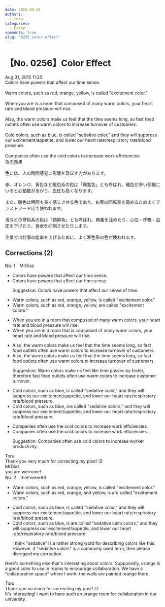 ```yaml
---
date: 2015-08-31
authors:
  - toru
categories:
  - Essay
comments: true
slug: "0256_color-effect"
---
```


# 【No. 0256】Color Effect
<div class="date">Aug 31, 2015 11:25</div>
<div id="post"><div id="body_show_ori">
Colors have powers that affect our time sense.<br/><br/>Warm colors, such as red, orange, yellow, is called "excitement color."<br/><br/>When you are in a room that composed of many warm colors, your heart rate and blood pressure will rise.<br/><br/>Also, the warm colors make us feel that the time seems long, so fast food outlets often use warm colors to increase turnover of customers.<br/><br/>Cold colors, such as blue, is called "sedative color," and they will suppress our excitement/appetite, and lower our heart rate/respiratory rate/blood pressure.<br/><br/>Companies often use the cold colors to increase work efficiencies.
</div></div>

<!-- more -->

<div id="post_ja"><div id="body_show_mo">
色の効果<br/><br/>色には、人の時間感覚に影響を及ぼす力があります。<br/><br/>赤、オレンジ、黄色など暖色系の色は「興奮色」とも呼ばれ、暖色が多い部屋にいると心拍数があがり、血圧も高くなります。<br/><br/>また、暖色は時間を長く感じさせる色であり、お客の回転率を高めるためよくファストフード店で使われます。<br/><br/>青などの寒色系の色は「鎮静色」とも呼ばれ、興奮を沈めたり、心拍・呼吸・血圧を下げたり、食欲を抑制させたりします。<br/><br/>企業では仕事の能率を上げるために、よく寒色系の色が使われます。
</div></div>

## Corrections (2)
<div id="block"><div class="first_name"> No. 1　<span class="just_name">MrDiaz</span></div><div id="block2">
<ul class="correction_field">
<li class="incorrect">Colors have powers that affect our time sense.</li>
<li class="corrected correct">
Colors have powers that affect our time sense.
<p class="correction_comment">Suggestion: Colors have powers that affect our sense of time.</p>
</li>
</ul>
<ul class="correction_field">
<li class="incorrect">Warm colors, such as red, orange, yellow, is called "excitement color."</li>
<li class="corrected correct">
Warm colors, such as red, orange, yellow,<span class="f_blue"> are</span> called "excitement color<span class="f_blue">s</span>."
</li>
</ul>
<ul class="correction_field">
<li class="incorrect">When you are in a room that composed of many warm colors, your heart rate and blood pressure will rise.</li>
<li class="corrected correct">
When you are in a room that <span class="f_blue">is </span>composed of many warm colors, your heart rate and blood pressure will rise.
</li>
</ul>
<ul class="correction_field">
<li class="incorrect">Also, the warm colors make us feel that the time seems long, so fast food outlets often use warm colors to increase turnover of customers.</li>
<li class="corrected correct">
Also,<span class="sline"> the</span> warm colors make us feel that <span class="sline">the</span> time seems long, so fast food outlets often use warm colors to increase turnover of customers.
<p class="correction_comment">Suggestion: Warm colors make us feel like time passes by faster, therefore fast food outlets often use warm colors to increase customer turnover.</p>
</li>
</ul>
<ul class="correction_field">
<li class="incorrect">Cold colors, such as blue, is called "sedative color," and they will suppress our excitement/appetite, and lower our heart rate/respiratory rate/blood pressure.</li>
<li class="corrected correct">
Cold colors, such as blue, <span class="f_blue">are</span> called "sedative color<span class="f_blue">s</span>," and they will suppress our excitement/appetite, and lower our heart rate/respiratory rate/blood pressure.
</li>
</ul>
<ul class="correction_field">
<li class="incorrect">Companies often use the cold colors to increase work efficiencies.</li>
<li class="corrected correct">
Companies often use <span class="sline">the</span> cold colors to increase work efficiencies.
<p class="correction_comment">Suggestion: Companies often use cold colors to increase worker productivity.</p>
</li>
</ul>
</div><div class="name"><span class="just_name">Toru</span><br>
Thank you very much for correcting my post! :D
</div>
<div class="name"><span class="just_name">MrDiaz</span><br>
you are welcome!
</div>
</div>
<div id="block"><div class="first_name"> No. 2　<span class="just_name">thethinker83</span></div><div id="block2">
<ul class="correction_field">
<li class="incorrect">Warm colors, such as red, orange, yellow, is called "excitement color."</li>
<li class="corrected correct">
Warm colors, such as red, orange, <span class="f_blue">and </span>yellow, <span class="sline"><span class="f_red">is</span></span> <span class="f_blue">are </span>called "excitement color<span class="f_blue">s</span>."
</li>
</ul>
<ul class="correction_field">
<li class="incorrect">Cold colors, such as blue, is called "sedative color," and they will suppress our excitement/appetite, and lower our heart rate/respiratory rate/blood pressure.</li>
<li class="corrected correct">
Cold colors, such as blue, <span class="sline"><span class="f_red">is</span></span> <span class="f_blue">are </span>called "<span class="sline"><span class="f_red">sedative</span></span> <span class="f_blue">calm </span>color<span class="f_blue">s</span>," and they will suppress our excitement/appetite, and lower our heart rate/respiratory rate/blood pressure.
<p class="correction_comment">I think "sedative" is a rather strong word for describing colors like this.  However, if "sedative colors" is a commonly used term, then please disregard my correction.</p>
</li>
</ul>
<p class="comment_small">
 Here's something else that's interesting about colors.  Supposedly, orange is a good color to use in rooms to encourage collaboration.  We have a "collaboration space" where I work; the walls are painted orange there.
</p>

</div><div class="name"><span class="just_name">Toru</span><br>
Thank you so much for correcting my post! :D<br/>It's interesting! I want to have such an orange room for collaboration in our university.
</div>
</div>
